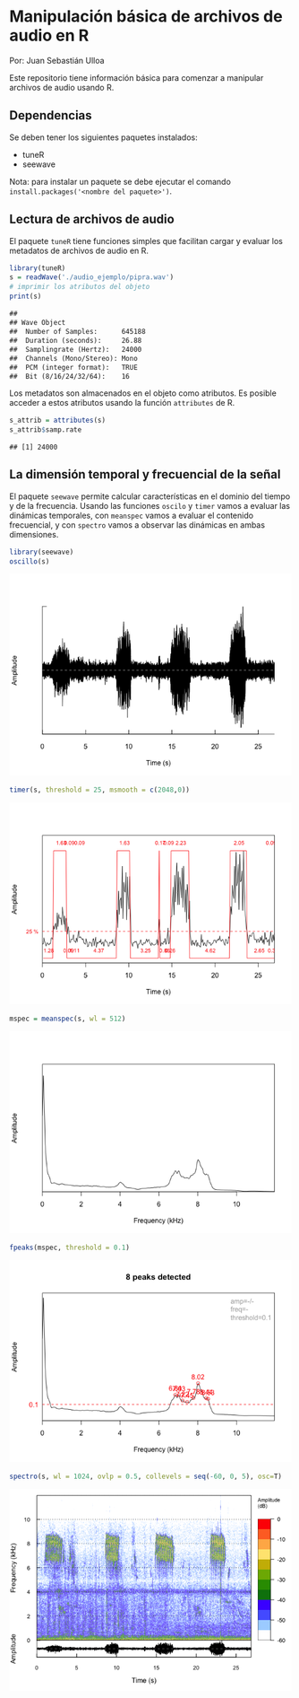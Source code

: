 Manipulación básica de archivos de audio en R
=============================================
Por: Juan Sebastián Ulloa

Este repositorio tiene información básica para comenzar a manipular
archivos de audio usando R.

## Dependencias

Se deben tener los siguientes paquetes instalados:

  - tuneR
  - seewave

Nota: para instalar un paquete se debe ejecutar el comando
`install.packages('<nombre del paquete>')`.

## Lectura de archivos de audio

El paquete `tuneR` tiene funciones simples que facilitan cargar y
evaluar los metadatos de archivos de audio en R.

``` r
library(tuneR)
s = readWave('./audio_ejemplo/pipra.wav')
# imprimir los atributos del objeto
print(s)
```

    ## 
    ## Wave Object
    ##  Number of Samples:      645188
    ##  Duration (seconds):     26.88
    ##  Samplingrate (Hertz):   24000
    ##  Channels (Mono/Stereo): Mono
    ##  PCM (integer format):   TRUE
    ##  Bit (8/16/24/32/64):    16

Los metadatos son almacenados en el objeto como atributos. Es posible
acceder a estos atributos usando la función `attributes` de R.

``` r
s_attrib = attributes(s)  
s_attrib$samp.rate
```

    ## [1] 24000

## La dimensión temporal y frecuencial de la señal

El paquete `seewave` permite calcular características en el dominio del
tiempo y de la frecuencia. Usando las funciones `oscilo` y `timer` vamos
a evaluar las dinámicas temporales, con `meanspec` vamos a evaluar el
contenido frecuencial, y con `spectro` vamos a observar las dinámicas en
ambas dimensiones.

``` r
library(seewave)
oscillo(s)
```

![](figuras/temporal_dim-1.png)<!-- -->

``` r
timer(s, threshold = 25, msmooth = c(2048,0))
```

![](figuras/temporal_dim-2.png)<!-- -->

``` r
mspec = meanspec(s, wl = 512)
```

![](figuras/frequency_dim-1.png)<!-- -->

``` r
fpeaks(mspec, threshold = 0.1)
```

![](figuras/frequency_dim-2.png)<!-- -->

``` r
spectro(s, wl = 1024, ovlp = 0.5, collevels = seq(-60, 0, 5), osc=T)
```

![](figuras/frequency_dim-3.png)<!-- -->

